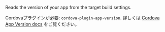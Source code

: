 
Reads the version of your app from the target build settings.

Cordovaプラグインが必要: `cordova-plugin-app-version`. 詳しくは [Cordova App Version docs](https://github.com/whiteoctober/cordova-plugin-app-version) をご覧ください。
